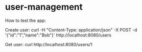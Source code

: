 # user-management

How to test the app:

Create user:
curl -H "Content-Type: application/json" -X POST -d '{"id":"1","name":"Bob"}' http://localhost:8080/users

Get user:
curl http://localhost:8080/users/1